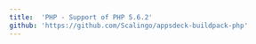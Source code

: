 ```yaml
---
title:	'PHP - Support of PHP 5.6.2'
github: 'https://github.com/Scalingo/appsdeck-buildpack-php'
---
```


